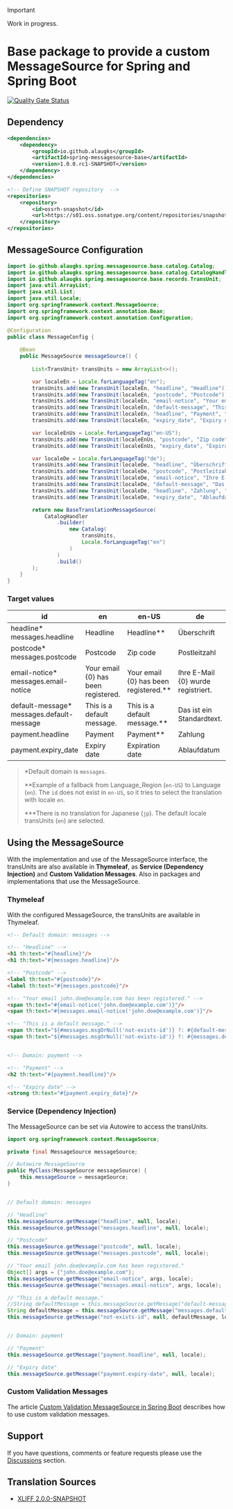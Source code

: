 > [!IMPORTANT]
> Work in progress.

# Base package to provide a custom MessageSource for Spring and Spring Boot

[![Quality Gate Status](https://sonarcloud.io/api/project_badges/measure?project=alaugks_spring-messagesource-base&metric=alert_status&token=3d2b79af1f0f0ab6089e565495b4db6f621e9a13)](https://sonarcloud.io/summary/overall?id=alaugks_spring-messagesource-base)

## Dependency

```xml
<dependencies>
    <dependency>
        <groupId>io.github.alaugks</groupId>
        <artifactId>spring-messagesource-base</artifactId>
        <version>1.0.0.rc1-SNAPSHOT</version>
    </dependency>
</dependencies>

<!-- Define SNAPSHOT repository  -->
<repositories>
    <repository>
        <id>ossrh-snapshot</id>
        <url>https://s01.oss.sonatype.org/content/repositories/snapshots</url>
    </repository>
</repositories>
```

## MessageSource Configuration
```java
import io.github.alaugks.spring.messagesource.base.catalog.Catalog;
import io.github.alaugks.spring.messagesource.base.catalog.CatalogHandler;
import io.github.alaugks.spring.messagesource.base.records.TransUnit;
import java.util.ArrayList;
import java.util.List;
import java.util.Locale;
import org.springframework.context.MessageSource;
import org.springframework.context.annotation.Bean;
import org.springframework.context.annotation.Configuration;

@Configuration
public class MessageConfig {
    
    @Bean
    public MessageSource messageSource() {
        
        List<TransUnit> transUnits = new ArrayList<>();

        var localeEn = Locale.forLanguageTag("en");
        transUnits.add(new TransUnit(localeEn, "headline", "Headline"));
        transUnits.add(new TransUnit(localeEn, "postcode", "Postcode"));
        transUnits.add(new TransUnit(localeEn, "email-notice", "Your email {0} has been registered."));
        transUnits.add(new TransUnit(localeEn, "default-message", "This is a default message."));
        transUnits.add(new TransUnit(localeEn, "headline", "Payment", "payment"));
        transUnits.add(new TransUnit(localeEn, "expiry_date", "Expiry date", "payment"));

        var localeEnUs = Locale.forLanguageTag("en-US");
        transUnits.add(new TransUnit(localeEnUs, "postcode", "Zip code"));
        transUnits.add(new TransUnit(localeEnUs, "expiry_date", "Expiration date", "payment"));

        var localeDe = Locale.forLanguageTag("de");
        transUnits.add(new TransUnit(localeDe, "headline", "Überschrift"));
        transUnits.add(new TransUnit(localeDe, "postcode", "Postleitzahl"));
        transUnits.add(new TransUnit(localeDe, "email-notice", "Ihre E-Mail {0} wurde registriert."));
        transUnits.add(new TransUnit(localeDe, "default-message", "Das ist ein Standardtext."));
        transUnits.add(new TransUnit(localeDe, "headline", "Zahlung", "payment"));
        transUnits.add(new TransUnit(localeDe, "expiry_date", "Ablaufdatum", "payment"));

        return new BaseTranslationMessageSource(
            CatalogHandler
                .builder(
                    new Catalog(
                        transUnits,
                        Locale.forLanguageTag("en")
                    )
                )
                .build()
        );
    }
}
```


### Target values

<table>
  <thead>
  <tr>
    <th>id</th>
    <th>en</th>
    <th>en-US</th>
    <th>de</th>
    <th>jp***</th>
  </tr>
  </thead>
  <tbody>
  <tr>
    <td>headline*<br>messages.headline</td>
    <td>Headline</td>
    <td>Headline**</td>
    <td>Überschrift</td>
    <td>Headline</td>
  </tr>
  <tr>
    <td>postcode*<br>messages.postcode</td>
    <td>Postcode</td>
    <td>Zip code</td>
    <td>Postleitzahl</td>
    <td>Postcode</td>
  </tr>
  <tr>
    <td>email-notice*<br>messages.email-notice</td>
    <td>Your email {0} has been registered.</td>
    <td>Your email {0} has been registered.**</td>
    <td>Ihre E-Mail {0} wurde registriert.</td>
    <td>Your email {0} has been registered.</td>
  </tr>
  <tr>
    <td>default-message*<br>messages.default-message</td>
    <td>This is a default message.</td>
    <td>This is a default message.**</td>
    <td>Das ist ein Standardtext.</td>
    <td>This is a default message.</td>
  </tr>
  <tr>
    <td>payment.headline</td>
    <td>Payment</td>
    <td>Payment**</td>
    <td>Zahlung</td>
    <td>Payment</td>
  </tr>
  <tr>
    <td>payment.expiry_date</td>
    <td>Expiry date</td>
    <td>Expiration date</td>
    <td>Ablaufdatum</td>
    <td>Expiry date</td>
  </tr>
  </tbody>
</table>

> *Default domain is `messages`.
>
> **Example of a fallback from Language_Region (`en-US`) to Language (`en`). The `id` does not exist in `en-US`, so it tries to select the translation with locale `en`.
> 
> ***There is no translation for Japanese (`jp`). The default locale transUnits (`en`) are selected.

<a name="a5"></a>

## Using the MessageSource

With the implementation and use of the MessageSource interface, the transUnits are also available in **Thymeleaf**, as **Service (Dependency Injection)** and **Custom Validation Messages**. Also in packages and implementations that use the MessageSource.

### Thymeleaf

With the configured MessageSource, the transUnits are available in Thymeleaf.

```html
<!-- Default domain: messages -->

<!-- "Headline" -->
<h1 th:text="#{headline}"/>
<h1 th:text="#{messages.headline}"/>

<!-- "Postcode" -->
<label th:text="#{postcode}"/>
<label th:text="#{messages.postcode}"/>

<!-- "Your email john.doe@example.com has been registered." -->
<span th:text="#{email-notice('john.doe@example.com')}"/>
<span th:text="#{messages.email-notice('john.doe@example.com')}"/>

<!-- "This is a default message." -->
<span th:text="${#messages.msgOrNull('not-exists-id')} ?: #{default-message}"/>
<span th:text="${#messages.msgOrNull('not-exists-id')} ?: #{messages.default-message}"/>


<!-- Domain: payment -->

<!-- "Payment" -->
<h2 th:text="#{payment.headline}"/>

<!-- "Expiry date" -->
<strong th:text="#{payment.expiry_date}"/>
```

### Service (Dependency Injection)

The MessageSource can be set via Autowire to access the transUnits.

```java
import org.springframework.context.MessageSource;

private final MessageSource messageSource;

// Autowire MessageSource
public MyClass(MessageSource messageSource) {
    this.messageSource = messageSource;
}


// Default domain: messages

// "Headline"
this.messageSource.getMessage("headline", null, locale);
this.messageSource.getMessage("messages.headline", null, locale);

// "Postcode"
this.messageSource.getMessage("postcode", null, locale);
this.messageSource.getMessage("messages.postcode", null, locale);

// "Your email john.doe@example.com has been registered."
Object[] args = {"john.doe@example.com"};
this.messageSource.getMessage("email-notice", args, locale);
this.messageSource.getMessage("messages.email-notice", args, locale);

// "This is a default message."
//String defaultMessage = this.messageSource.getMessage("default-message", null, locale);
String defaultMessage = this.messageSource.getMessage("messages.default-message", null, locale);
this.messageSource.getMessage("not-exists-id", null, defaultMessage, locale);


// Domain: payment

// "Payment"
this.messageSource.getMessage("payment.headline", null, locale);

// "Expiry date"
this.messageSource.getMessage("payment.expiry-date", null, locale);
```

### Custom Validation Messages

The article [Custom Validation MessageSource in Spring Boot](https://www.baeldung.com/spring-custom-validation-message-source) describes how to use custom validation messages.


## Support

If you have questions, comments or feature requests please use the [Discussions](https://github.com/alaugks/spring-xliff-translation/discussions) section.

<a name="a8"></a>


## Translation Sources

* [XLIFF 2.0.0-SNAPSHOT](https://github.com/alaugks/spring-messagesource-xliff/tree/snapshot/2.0.0)
